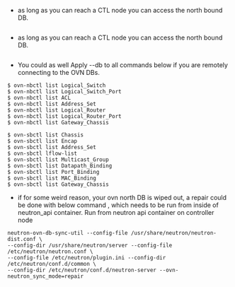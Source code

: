 * as long as you can reach a CTL node you can access the north bound DB.
```ovn-nbctl --db=tcp:172.16.20.100:6641 show
```
* as long as you can reach a CTL node you can access the north bound DB.
```ovn-sbctl --db=tcp:172.16.20.100:6642 show
```
* You could as well Apply --db to all commands below if you are remotely connecting to the OVN DBs.
```
$ ovn-nbctl list Logical_Switch
$ ovn-nbctl list Logical_Switch_Port
$ ovn-nbctl list ACL
$ ovn-nbctl list Address_Set
$ ovn-nbctl list Logical_Router
$ ovn-nbctl list Logical_Router_Port
$ ovn-nbctl list Gateway_Chassis

$ ovn-sbctl list Chassis
$ ovn-sbctl list Encap
$ ovn-sbctl list Address_Set
$ ovn-sbctl lflow-list
$ ovn-sbctl list Multicast_Group
$ ovn-sbctl list Datapath_Binding
$ ovn-sbctl list Port_Binding
$ ovn-sbctl list MAC_Binding
$ ovn-sbctl list Gateway_Chassis
```
* if for some weird reason, your ovn north DB is wiped out, a repair could be done with below command , which needs to be run from inside of neutron_api container.
Run from neutron api container on controller node
```
neutron-ovn-db-sync-util --config-file /usr/share/neutron/neutron-dist.conf \
--config-dir /usr/share/neutron/server --config-file /etc/neutron/neutron.conf \
--config-file /etc/neutron/plugin.ini --config-dir /etc/neutron/conf.d/common \
--config-dir /etc/neutron/conf.d/neutron-server --ovn-neutron_sync_mode=repair
```
